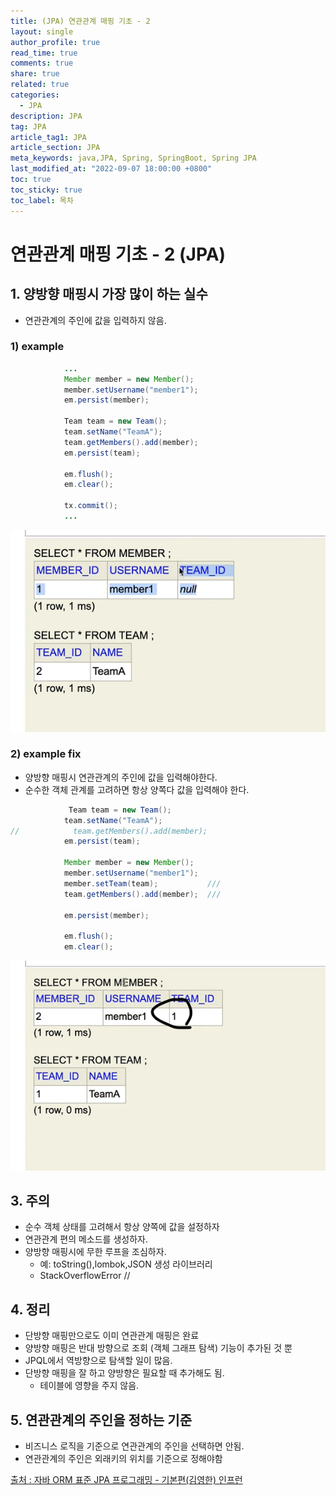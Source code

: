 ```yaml
---
title: (JPA) 연관관계 매핑 기초 - 2
layout: single
author_profile: true
read_time: true
comments: true
share: true
related: true
categories:
  - JPA
description: JPA
tag: JPA
article_tag1: JPA
article_section: JPA
meta_keywords: java,JPA, Spring, SpringBoot, Spring JPA
last_modified_at: "2022-09-07 18:00:00 +0800"
toc: true
toc_sticky: true
toc_label: 목차
---
```


# 연관관계 매핑 기초 - 2 (JPA)

## 1. 양방향 매핑시 가장 많이 하는 실수

- 연관관계의 주인에 값을 입력하지 않음.

### 1) example

```java
            ...
            Member member = new Member();
            member.setUsername("member1");
            em.persist(member);

            Team team = new Team();
            team.setName("TeamA");
            team.getMembers().add(member);
            em.persist(team);

            em.flush();
            em.clear();

            tx.commit();
            ...
```

![alt](/assets/images/post/jpa/7.png)

### 2) example fix

- 양방향 매핑시 연관관계의 주인에 값을 입력해야한다.
- 순수한 객체 관계를 고려하면 항상 양쪽다 값을 입력해야 한다.

```java
             Team team = new Team();
            team.setName("TeamA");
//            team.getMembers().add(member);
            em.persist(team);

            Member member = new Member();
            member.setUsername("member1");
            member.setTeam(team);           ///
            team.getMembers().add(member);  ///

            em.persist(member);

            em.flush();
            em.clear();
```

![alt](/assets/images/post/jpa/8.png)

## 3. 주의

- 순수 객체 상태를 고려해서 항상 양쪽에 값을 설정하자
- 연관관계 편의 메소드를 생성하자.
- 양방향 매핑시에 무한 루프을 조심하자.
  - 예: toString(),lombok,JSON 생성 라이브러리
  - StackOverflowError //

## 4. 정리

- 단방향 매핑만으로도 이미 연관관계 매핑은 완료
- 양방향 매핑은 반대 방향으로 조회 (객체 그래프 탐색) 기능이 추가된 것 뿐
- JPQL에서 역방향으로 탐색할 일이 많음.
- 단방향 매핑을 잘 하고 양방향은 필요할 때 추가해도 됨.
  - 테이블에 영향을 주지 않음.

## 5. 연관관계의 주인을 정하는 기준

- 비즈니스 로직을 기준으로 연관관계의 주인을 선택하면 안됨.
- 연관관계의 주인은 외래키의 위치를 기준으로 정해야함

<a href="https://www.inflearn.com/course/ORM-JPA-Basic/">출처 : 자바 ORM 표준 JPA 프로그래밍 - 기본편(김영한) 인프런</a>
